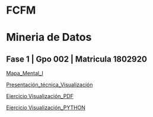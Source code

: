 # FCFM

# Mineria de Datos 

## Fase 1 | Gpo 002 | Matricula 1802920

[Mapa_Mental_I](https://github.com/KarinaJrz/Mineria_Datos/blob/master/MapaMental_1_1802920.pdf)

[Presentación_técnica_Visualización](https://github.com/PilarAbigailMendozaAlvarez/Mineria-de-Datos-Agosto-2020---Enero-2021/blob/master/Presentacion_Visualizacion%20de%20datos_002.pdf)

[Ejercicio Visualización_PDF](https://github.com/PilarAbigailMendozaAlvarez/Mineria-de-Datos-Agosto-2020---Enero-2021/blob/master/Ejemplo_Visualizaci%C3%B3n%20de%20datos_002.pdf)

[Ejercicio Visualización_PYTHON](https://github.com/PilarAbigailMendozaAlvarez/Mineria-de-Datos-Agosto-2020---Enero-2021/blob/master/Ejercicio_Visualizacion%20de%20datos_002)
